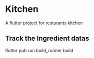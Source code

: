 # Kitchen

A flutter project for resturants kitchen

## Track the Ingredient datas



flutter pub run build_runner build
